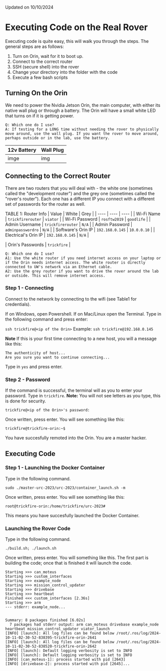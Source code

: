 Updated on 10/10/2024
# Executing Code on the Real Rover

Executing code is quite easy, this will walk you through the steps. The general steps are as follows:

1) Turn on Orin, wait for it to boot up.
2) Connect to the correct router
3) SSH (secure shell) into the rover
4) Change your directory into the folder with the code
5) Execute a few bash scripts


## Turning On the Orin
We need to power the Nvidia Jetson Orin, the main computer, with either its native wall plug or through a battery. The Orin will have a small white LED that turns on if it is getting power.

```
Q: Which one do I use? 
A: If testing for a LONG time without needing the rover to physically move around, use the wall plug. If you want the rover to move around, perhaps outside or in the lab, use the battery.
```

| 12v Battery | Wall Plug |
| ---- | ---- |
| imge | img |

## Connecting to the Correct Router
There are two routers that you will deal with - the white one (sometimes called the "development router") and the grey one (sometimes called the "rover's router"). Each one has a different IP you connect with a different set of passwords for the router as well. 

TABLE 1: Router Info
| Value | White | Grey |
| ---- | ---- | ---- |
| Wi-Fi Name | `trickfirerouter` | `viator` |
| Wi-Fi Password | `rosftw2019` | `goodlife` |
| Admin Username | `trickfirerouter` | `N/A` |
| Admin Password | `adminpasswordro` | `N/A` |
| Software's Orin IP | `192.168.0.145` | `10.0.0.10` |
| Electrical's Orin IP | `192.168.0.145` | `N/A` |

| Orin's Passwords | `trickfire` |


```
Q: Which one do I use?
A1: Use the white router if you need internet access on your laptop or if the Orin needs internet access. The white router is directly connected to UW's network via an Ethernet cable.
A2: Use the grey router if you want to drive the rover around the lab or outside. This will remove internet access. 
```

### Step 1 - Connecting
Connect to the network by connecting to the wifi (see Table1 for credentials).

If on Windows, open Powershell. If on Mac/Linux open the Terminal. Type in the following command and press enter:

`ssh trickfire@<ip of the Orin>` Example: `ssh trickfire@192.168.0.145`

**Note**
If this is your first time connecting to a new host, you will a message like this:

```
The authenticity of host...
Are you sure you want to continue connecting...
```
Type in `yes` and press enter.

### Step 2 - Password
If the command is successful, the terminal will as you to enter your password. Type in `trickfire`. **Note:** You will not see letters as you type, this is done for security. 

`trickfire@<ip of the Orin>'s password:`

Once written, press enter. You will see something like this:

`trickfire@trickfire-orin:~$`

You have succesfully remoted into the Orin. You are a master hacker.

## Executing Code

### Step 1 - Launching the Docker Container

Type in the following command.

`sudo ./master-urc-2023/urc-2023/container_launch.sh -m`

Once written, press enter. You will see something like this:

`root@trickfire-orin:/home/trickfire/urc-2023#`

This means you have succesfully launched the Docker Container.

### Launching the Rover Code

Type in the following command.

`./build.sh; ./launch.sh`

Once written, press enter. You will something like this. The first part is building the code; once that is finished it will launch the code.

```
Starting >>> can_moteus
Starting >>> custom_interfaces
Starting >>> example_node
Starting >>> mission_control_updater
Starting >>> drivebase
Starting >>> heartbeat
Finished <<< custom_interfaces [2.36s]
Starting >>> arm
--- stderr: example_node...


Summary: 8 packages finished [6.02s]
  7 packages had stderr output: arm can_moteus drivebase example_node heartbeat mission_control_updater viator_launch
[INFO] [launch]: All log files can be found below /root/.ros/log/2024-10-11-02-30-52-838395-trickfire-orin-2641
[INFO] [launch]: All log files can be found below /root/.ros/log/2024-10-11-02-30-52-838520-trickfire-orin-2642
[INFO] [launch]: Default logging verbosity is set to INFO
[INFO] [launch]: Default logging verbosity is set to INFO
[INFO] [can_moteus-1]: process started with pid [2643]
[INFO] [drivebase-2]: process started with pid [2645]...
```
